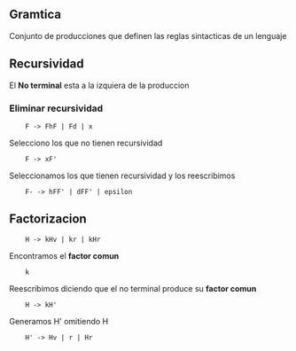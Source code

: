 ## Gramtica
Conjunto de producciones que definen las reglas sintacticas de un lenguaje
## Recursividad
El **No terminal** esta a la izquiera de la produccion
### Eliminar recursividad
```
	F -> FhF | Fd | x
```
Selecciono los que no tienen recursividad
```
	F -> xF'
```
Seleccionamos los que tienen recursividad y los reescribimos
```
	F- -> hFF' | dFF' | epsilon
```
## Factorizacion
```
	H -> kHv | kr | kHr
```
Encontramos el **factor comun** 
```
	k
```
Reescribimos diciendo que el no terminal produce su **factor comun**
```
	H -> kH'
```
Generamos H' omitiendo H
```
	H' -> Hv | r | Hr
```


